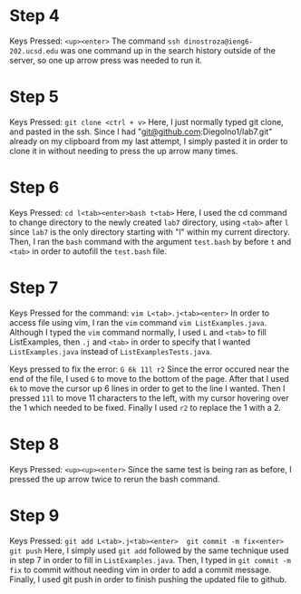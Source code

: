 <h1>Step 4</h1>

Keys Pressed: `<up><enter>`
The command `ssh dinostroza@ieng6-202.ucsd.edu` was one command up in the search history outside of the server, so one up arrow press was needed to run it.

<h1>Step 5</h1>

Keys Pressed: `git clone <ctrl + v>`
Here, I just normally typed git clone, and pasted in the ssh. Since I had "git@github.com:DiegoIno1/lab7.git" already on my clipboard from my last attempt, I simply pasted it in order to clone it in without needing to press the up arrow many times.

<h1>Step 6</h1>

Keys Pressed: `cd l<tab><enter>bash t<tab>`
Here, I used the cd command to change directory to the newly created `lab7` directory, using `<tab>` after `l` since `lab7` is the only directory starting with "l" within my current directory. Then, I ran the `bash` command with the argument `test.bash` by before `t` and `<tab>` in order to autofill the `test.bash` file.

<h1>Step 7</h1>

Keys Pressed for the command: `vim L<tab>.j<tab><enter>`
In order to access file using vim, I ran the `vim` command `vim ListExamples.java`. Although I typed the `vim` command normally, I used `L` and `<tab>` to fill ListExamples, then `.j` and `<tab>` in order to specify that I wanted `ListExamples.java` instead of `ListExamplesTests.java`.
    
Keys pressed to fix the error: `G 6k 11l r2`
Since the error occured near the end of the file, I used `G` to move to the bottom of the page. After that I used `6k` to move the cursor up 6 lines in order to get to the line I wanted. Then I pressed `11l` to move 11 characters to the left, with my cursor hovering over the 1 which needed to be fixed. Finally I used `r2` to replace the 1 with a 2.

<h1>Step 8</h1>

Keys Pressed: `<up><up><enter>`
Since the same test is being ran as before, I pressed the up arrow twice to rerun the bash command.

<h1>Step 9</h1>

Keys Pressed: 
`git add L<tab>.j<tab><enter> 
git commit -m fix<enter>
git push`
Here, I simply used `git add` followed by the same technique used in step 7 in order to fill in `ListExamples.java`. Then, I typed in `git commit -m fix` to commit without needing vim in order to add a commit message. Finally, I used git push in order to finish pushing the updated file to github.
